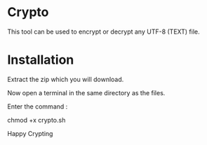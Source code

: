 # Crypto
This tool can be used to encrypt or decrypt any UTF-8 (TEXT) file.
  
# Installation
 Extract the zip which you will download.
  
Now open a terminal in the same directory as the files.
  
Enter the command :
  
chmod +x crypto.sh
  
Happy Crypting
